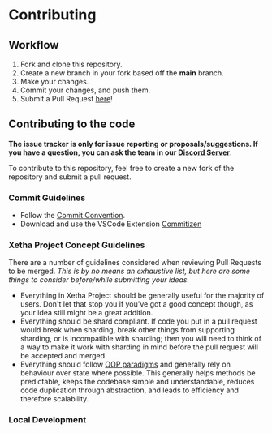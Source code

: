 # Contributing

## Workflow

1. Fork and clone this repository.
2. Create a new branch in your fork based off the **main** branch.
3. Make your changes.
4. Commit your changes, and push them.
5. Submit a Pull Request [here]!

## Contributing to the code

**The issue tracker is only for issue reporting or proposals/suggestions. If you have a question, you can ask the team in our [Discord Server][discord server]**.

To contribute to this repository, feel free to create a new fork of the repository and
submit a pull request.

### Commit Guidelines

- Follow the [Commit Convention][commit convention].
- Download and use the VSCode Extension [Commitizen](commitizen)

### Xetha Project Concept Guidelines

There are a number of guidelines considered when reviewing Pull Requests to be merged. _This is by no means an exhaustive list, but here are some things to consider before/while submitting your ideas._

-   Everything in Xetha Project should be generally useful for the majority of users. Don't let that stop you if you've got a good concept though, as your idea still might be a great addition.
-   Everything should be shard compliant. If code you put in a pull request would break when sharding, break other things from supporting sharding, or is incompatible with sharding; then you will need to think of a way to make it work with sharding in mind before the pull request will be accepted and merged.
-   Everything should follow [OOP paradigms][oop paradigms] and generally rely on behaviour over state where possible. This generally helps methods be predictable, keeps the codebase simple and understandable, reduces code duplication through abstraction, and leads to efficiency and therefore scalability.


### Local Development

<!-- Link Dump -->

<!-- Guides -->

[vscode]: https://code.visualstudio.com

<!-- Code -->

[commitizen]: https://marketplace.visualstudio.com/items?itemName=KnisterPeter.vscode-commitizen
[commit convention]: https://www.conventionalcommits.org/en/v1.0.0/
[discord server]: https://discord.gg/Ttu5fN65Ed
[node.js]: https://nodejs.org/en/download/
[here]: https://github.com/xetha-bot/xetha/pulls
[oop paradigms]: https://en.wikipedia.org/wiki/Object-oriented_programming